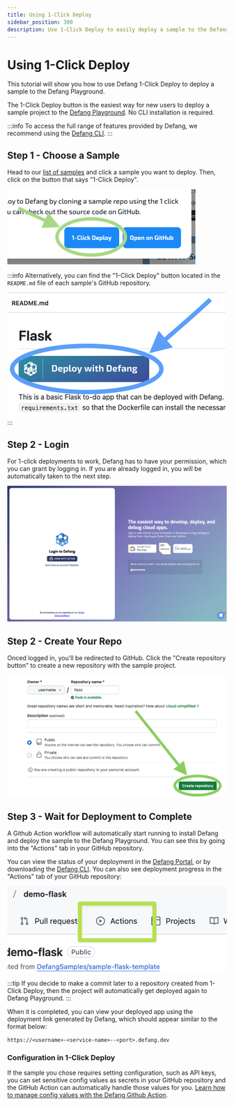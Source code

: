 ```yaml
---
title: Using 1-Click Deploy
sidebar_position: 300
description: Use 1-Click Deploy to easily deploy a sample to the Defang Playground. 
---
```


# Using 1-Click Deploy

This tutorial will show you how to use Defang 1-Click Deploy to deploy a sample to the Defang Playground. 

The 1-Click Deploy button is the easiest way for new users to deploy a sample project to the [Defang Playground](/docs/concepts/defang-playground). No CLI installation is required. 

:::info
To access the full range of features provided by Defang, we recommend using the [Defang CLI](/docs/getting-started).
:::

## Step 1 - Choose a Sample
Head to our [list of samples](https://defang.io/#samples) and click a sample you want to deploy. Then, click on the button that says "1-Click Deploy".

![one-click-deploy-button](/img/use-one-click-tutorial/one-click-deploy-button.png)

:::info
Alternatively, you can find the "1-Click Deploy" button located in the `README.md` file of each sample's GitHub repository. 

![deploy-with-defang-button](/img/use-one-click-tutorial/deploy-with-defang-button.png)
:::

## Step 2 - Login

For 1-click deployments to work, Defang has to have your permission, which you can grant by logging in. If you are already logged in, you will be automatically taken to the next step.

![login-screen](/img/use-one-click-tutorial/login-screen.png)


## Step 2 - Create Your Repo

Onced logged in, you'll be redirected to GitHub. Click the "Create repository button" to create a new repository with the sample project. 

![create-repository](/img/use-one-click-tutorial/create-repository.png)


## Step 3 - Wait for Deployment to Complete

A Github Action workflow will automatically start running to install Defang and deploy the sample to the Defang Playground. You can see this by going into the "Actions" tab in your GitHub repository. 

You can view the status of your deployment in the [Defang Portal](https://portal.defang.dev/), or by downloading the [Defang CLI](/docs/getting-started).  You can also see deployment progress in the "Actions" tab of your GitHub repository:

![github-actions-tab](/img/use-one-click-tutorial/actions.png)

:::tip
If you decide to make a commit later to a repository created from 1-Click Deploy, then the project will automatically get deployed again to Defang Playground.
:::

When it is completed, you can view your deployed app using the deployment link generated by Defang, which should appear similar to the format below:
```
https://<username>-<service-name>--<port>.defang.dev
```

### Configuration in 1-Click Deploy

If the sample you chose requires setting configuration, such as API keys, you can set sensitive config values as secrets in your GitHub repository and the GitHub Action can automatically handle those values for you. [Learn how to manage config values with the Defang Github Action](https://github.com/DefangLabs/defang-github-action?tab=readme-ov-file#managing-config-values).

